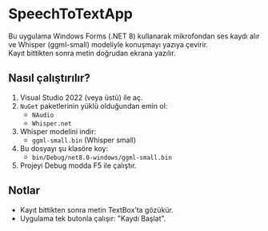 ﻿# SpeechToTextApp

Bu uygulama Windows Forms (.NET 8) kullanarak mikrofondan ses kaydı alır ve Whisper (ggml-small) modeliyle konuşmayı yazıya çevirir.  
Kayıt bittikten sonra metin doğrudan ekrana yazılır. 

## Nasıl çalıştırılır?

1. Visual Studio 2022 (veya üstü) ile aç.
2. `NuGet` paketlerinin yüklü olduğundan emin ol:
   - `NAudio`
   - `Whisper.net`
3. Whisper modelini indir:
   - `ggml-small.bin` (Whisper small)
4. Bu dosyayı şu klasöre koy:
   - `bin/Debug/net8.0-windows/ggml-small.bin`
5. Projeyi Debug modda F5 ile çalıştır.

## Notlar
- Kayıt bittikten sonra metin TextBox’ta gözükür.
- Uygulama tek butonla çalışır: "Kaydı Başlat".
